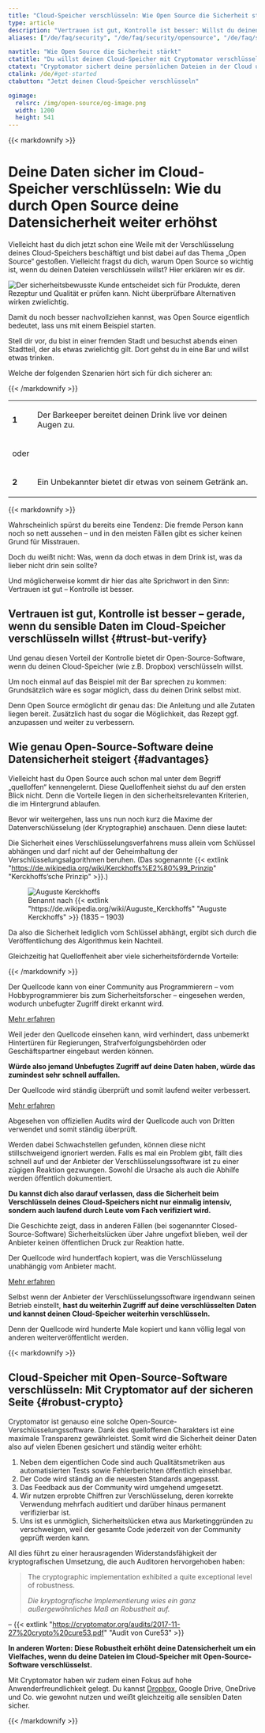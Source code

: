 ```yaml
---
title: "Cloud-Speicher verschlüsseln: Wie Open Source die Sicherheit stärkt"
type: article
description: "Vertrauen ist gut, Kontrolle ist besser: Willst du deinen Cloud-Speicher verschlüsseln, bietet dir Open-Source-Verschlüsselungssoftware noch mehr Schutz."
aliases: ["/de/faq/security", "/de/faq/security/opensource", "/de/faq/security/audits"]

navtitle: "Wie Open Source die Sicherheit stärkt"
ctatitle: "Du willst deinen Cloud-Speicher mit Cryptomator verschlüsseln?"
ctatext: "Cryptomator sichert deine persönlichen Dateien in der Cloud und ist ohne Account nutzbar. Cryptomator Hub verwaltet den Teamzugriff und ist ideal für Teams und Organisationen."
ctalink: /de/#get-started
ctabutton: "Jetzt deinen Cloud-Speicher verschlüsseln"

ogimage:
  relsrc: /img/open-source/og-image.png
  width: 1200
  height: 541
---
```


<div class="prose prose-sm md:prose max-w-none md:max-w-none">{{< markdownify >}}

# Deine Daten sicher im Cloud-Speicher verschlüsseln: Wie du durch Open Source deine Datensicherheit weiter erhöhst

<p class="lead">Vielleicht hast du dich jetzt schon eine Weile mit der Verschlüsselung deines Cloud-Speichers beschäftigt und bist dabei auf das Thema „Open Source“ gestoßen. Vielleicht fragst du dich, warum Open Source so wichtig ist, wenn du deinen Dateien verschlüsseln willst? Hier erklären wir es dir.</p>

<img class="inline-block" src="/img/open-source/bartender-vs-stranger.png" srcset="/img/open-source/bartender-vs-stranger.png 1x, /img/open-source/bartender-vs-stranger@2x.png 2x" alt="Der sicherheitsbewusste Kunde entscheidet sich für Produkte, deren Rezeptur und Qualität er prüfen kann. Nicht überprüfbare Alternativen wirken zwielichtig." />

Damit du noch besser nachvollziehen kannst, was Open Source eigentlich bedeutet, lass uns mit einem Beispiel starten.

Stell dir vor, du bist in einer fremden Stadt und besuchst abends einen Stadtteil, der als etwas zwielichtig gilt. Dort gehst du in eine Bar und willst etwas trinken.

Welche der folgenden Szenarien hört sich für dich sicherer an:

{{< /markdownify >}}</div>

<table class="my-6">
  <tr>
    <td class="text-center">
      <div class="fa-stack flex-shrink-0 text-xl text-secondary">
        <i class="fas fa-circle fa-stack-2x"></i>
        <strong class="fa-stack-1x fa-inverse">1</strong>
      </div>
    </td>
    <td class="pl-3">
      <p class="text-sm md:text-base leading-relaxed text-gray-700">Der Barkeeper bereitet deinen Drink live vor deinen Augen zu.</p>
    </td>
  </tr>

  <tr>
    <td class="text-center py-6">
      <p class="text-sm md:text-base leading-relaxed text-gray-700">oder</p>
    </td>
    <td></td>
  </tr>

  <tr>
    <td class="text-center">
      <div class="fa-stack flex-shrink-0 text-xl text-secondary">
        <i class="fas fa-circle fa-stack-2x"></i>
        <strong class="fa-stack-1x fa-inverse">2</strong>
      </div>
    </td>
    <td class="pl-3">
      <p class="text-sm md:text-base leading-relaxed text-gray-700">Ein Unbekannter bietet dir etwas von seinem Getränk an.</p>
    </td>
  </tr>
</table>

<div class="prose prose-sm md:prose max-w-none md:max-w-none">{{< markdownify >}}

Wahrscheinlich spürst du bereits eine Tendenz: Die fremde Person kann noch so nett aussehen – und in den meisten Fällen gibt es sicher keinen Grund für Misstrauen.

Doch du weißt nicht: Was, wenn da doch etwas in dem Drink ist, was da lieber nicht drin sein sollte?

Und möglicherweise kommt dir hier das alte Sprichwort in den Sinn: Vertrauen ist gut – Kontrolle ist besser.

## Vertrauen ist gut, Kontrolle ist besser – gerade, wenn du sensible Daten im Cloud-Speicher verschlüsseln willst {#trust-but-verify}

Und genau diesen Vorteil der Kontrolle bietet dir Open-Source-Software, wenn du deinen Cloud-Speicher (wie z.B. Dropbox) verschlüsseln willst.

Um noch einmal auf das Beispiel mit der Bar sprechen zu kommen: Grundsätzlich wäre es sogar möglich, dass du deinen Drink selbst mixt.

Denn Open Source ermöglicht dir genau das: Die Anleitung und alle Zutaten liegen bereit. Zusätzlich hast du sogar die Möglichkeit, das Rezept ggf. anzupassen und weiter zu verbessern.

## Wie genau Open-Source-Software deine Datensicherheit steigert {#advantages}

Vielleicht hast du Open Source auch schon mal unter dem Begriff „quelloffen“ kennengelernt. Diese Quelloffenheit siehst du auf den ersten Blick nicht. Denn die Vorteile liegen in den sicherheitsrelevanten Kriterien, die im Hintergrund ablaufen.

Bevor wir weitergehen, lass uns nun noch kurz die Maxime der Datenverschlüsselung (der Kryptographie) anschauen. Denn diese lautet:

Die Sicherheit eines Verschlüsselungsverfahrens muss allein vom Schlüssel abhängen und darf nicht auf der Geheimhaltung der Verschlüsselungsalgorithmen beruhen. (Das sogenannte {{< extlink "https://de.wikipedia.org/wiki/Kerckhoffs%E2%80%99_Prinzip" "Kerckhoffs’sche Prinzip" >}}.)

<figure class="text-center">
  <img class="inline-block rounded" src="/img/open-source/auguste-kerckhoffs.jpg" alt="Auguste Kerckhoffs" />
  <figcaption>Benannt nach {{< extlink "https://de.wikipedia.org/wiki/Auguste_Kerckhoffs" "Auguste Kerckhoffs" >}} (1835 – 1903)</figcaption>
</figure>

Da also die Sicherheit lediglich vom Schlüssel abhängt, ergibt sich durch die Veröffentlichung des Algorithmus kein Nachteil.

Gleichzeitig hat Quelloffenheit aber viele sicherheitsfördernde Vorteile:

{{< /markdownify >}}</div>

<div class="flex my-6">
  <div class="fa-stack flex-shrink-0 text-xl text-secondary mr-3">
    <i class="fas fa-circle fa-stack-2x"></i>
    <i class="fas fa-users fa-stack-1x fa-inverse"></i>
  </div>
  <div>
    <p class="text-sm md:text-base leading-relaxed text-gray-700 mb-4">Der Quellcode kann von einer Community aus Programmierern – vom Hobbyprogrammierer bis zum Sicherheitsforscher – eingesehen werden, wodurch unbefugter Zugriff direkt erkannt wird.</p>
    <div x-data="{ isLearnMoreOpen: false }">
      <a class="text-primary no-underline hover:underline" href="#" @click.prevent="isLearnMoreOpen = !isLearnMoreOpen"><i :class="{ 'fa-eye': !isLearnMoreOpen, 'fa-eye-slash': isLearnMoreOpen }" class="fas fa-fw"></i> Mehr erfahren</a>
      <div x-show="isLearnMoreOpen" x-cloak class="rounded shadow bg-white mt-4">
        <div class="p-4">
          <p class="text-sm md:text-base leading-relaxed text-gray-700 mb-4">Weil jeder den Quellcode einsehen kann, wird verhindert, dass unbemerkt Hintertüren für Regierungen, Strafverfolgungsbehörden oder Geschäftspartner eingebaut werden können.</p>
          <p class="text-sm md:text-base leading-relaxed text-gray-700"><strong>Würde also jemand Unbefugtes Zugriff auf deine Daten haben, würde das zumindest sehr schnell auffallen.</strong></p>
        </div>
      </div>
    </div>
  </div>
</div>

<div class="flex my-6">
  <div class="fa-stack flex-shrink-0 text-xl text-secondary mr-3">
    <i class="fas fa-circle fa-stack-2x"></i>
    <i class="fas fa-sync fa-stack-1x fa-inverse"></i>
  </div>
  <div>
    <p class="text-sm md:text-base leading-relaxed text-gray-700 mb-4">Der Quellcode wird ständig überprüft und somit laufend weiter verbessert.</p>
    <div x-data="{ isLearnMoreOpen: false }">
      <a class="text-primary no-underline hover:underline" href="#" @click.prevent="isLearnMoreOpen = !isLearnMoreOpen"><i :class="{ 'fa-eye': !isLearnMoreOpen, 'fa-eye-slash': isLearnMoreOpen }" class="fas fa-fw"></i> Mehr erfahren</a>
      <div x-show="isLearnMoreOpen" x-cloak class="rounded shadow bg-white mt-4">
        <div class="p-4">
          <p class="text-sm md:text-base leading-relaxed text-gray-700 mb-4">Abgesehen von offiziellen Audits wird der Quellcode auch von Dritten verwendet und somit ständig überprüft.</p>
          <p class="text-sm md:text-base leading-relaxed text-gray-700 mb-4">Werden dabei Schwachstellen gefunden, können diese nicht stillschweigend ignoriert werden. Falls es mal ein Problem gibt, fällt dies schnell auf und der Anbieter der Verschlüsselungssoftware ist zu einer zügigen Reaktion gezwungen. Sowohl die Ursache als auch die Abhilfe werden öffentlich dokumentiert.</p>
          <p class="text-sm md:text-base leading-relaxed text-gray-700 mb-4"><strong>Du kannst dich also darauf verlassen, dass die Sicherheit beim Verschlüsseln deines Cloud-Speichers nicht nur einmalig intensiv, sondern auch laufend durch Leute vom Fach verifiziert wird.</strong></p>
          <p class="text-sm md:text-base leading-relaxed text-gray-700">Die Geschichte zeigt, dass in anderen Fällen (bei sogenannter Closed-Source-Software) Sicherheitslücken über Jahre ungefixt blieben, weil der Anbieter keinen öffentlichen Druck zur Reaktion hatte.</p>
        </div>
      </div>
    </div>
  </div>
</div>

<div class="flex mt-6 mb-12">
  <div class="fa-stack flex-shrink-0 text-xl text-secondary mr-3">
    <i class="fas fa-circle fa-stack-2x"></i>
    <i class="fas fa-clouds fa-stack-1x fa-inverse"></i>
  </div>
  <div>
    <p class="text-sm md:text-base leading-relaxed text-gray-700 mb-4">Der Quellcode wird hundertfach kopiert, was die Verschlüsselung unabhängig vom Anbieter macht.</p>
    <div x-data="{ isLearnMoreOpen: false }">
      <a class="text-primary no-underline hover:underline" href="#" @click.prevent="isLearnMoreOpen = !isLearnMoreOpen"><i :class="{ 'fa-eye': !isLearnMoreOpen, 'fa-eye-slash': isLearnMoreOpen }" class="fas fa-fw"></i> Mehr erfahren</a>
      <div x-show="isLearnMoreOpen" x-cloak class="rounded shadow bg-white mt-4">
        <div class="p-4">
          <p class="text-sm md:text-base leading-relaxed text-gray-700 mb-4">Selbst wenn der Anbieter der Verschlüsselungssoftware irgendwann seinen Betrieb einstellt, <strong>hast du weiterhin Zugriff auf deine verschlüsselten Daten und kannst deinen Cloud-Speicher weiterhin verschlüsseln.</strong></p>
          <p class="text-sm md:text-base leading-relaxed text-gray-700">Denn der Quellcode wird hunderte Male kopiert und kann völlig legal von anderen weiterveröffentlicht werden.</p>
        </div>
      </div>
    </div>
  </div>
</div>

<div class="prose prose-sm md:prose max-w-none md:max-w-none">{{< markdownify >}}

## Cloud-Speicher mit Open-Source-Software verschlüsseln: Mit Cryptomator auf der sicheren Seite {#robust-crypto}

Cryptomator ist genauso eine solche Open-Source-Verschlüsselungssoftware. Dank des quelloffenen Charakters ist eine maximale Transparenz gewährleistet. Somit wird die Sicherheit deiner Daten also auf vielen Ebenen gesichert und ständig weiter erhöht:

1. Neben dem eigentlichen Code sind auch Qualitätsmetriken aus automatisierten Tests sowie Fehlerberichten öffentlich einsehbar.
2. Der Code wird ständig an die neuesten Standards angepasst.
3. Das Feedback aus der Community wird umgehend umgesetzt.
4. Wir nutzen erprobte Chiffren zur Verschlüsselung, deren korrekte Verwendung mehrfach auditiert und darüber hinaus permanent verifizierbar ist.
5. Uns ist es unmöglich, Sicherheitslücken etwa aus Marketinggründen zu verschweigen, weil der gesamte Code jederzeit von der Community geprüft werden kann.

All dies führt zu einer herausragenden Widerstandsfähigkeit der kryptografischen Umsetzung, die auch Auditoren hervorgehoben haben:

> The cryptographic implementation exhibited a quite exceptional level of robustness.
>
> _Die kryptografische Implementierung wies ein ganz außergewöhnliches Maß an Robustheit auf._

– {{< extlink "https://cryptomator.org/audits/2017-11-27%20crypto%20cure53.pdf" "Audit von Cure53" >}}

**In anderen Worten: Diese Robustheit erhöht deine Datensicherheit um ein Vielfaches, wenn du deine Dateien im Cloud-Speicher mit Open-Source-Software verschlüsselst.**

Mit Cryptomator haben wir zudem einen Fokus auf hohe Anwenderfreundlichkeit gelegt. Du kannst [Dropbox](/de/encrypt-dropbox/), Google Drive, OneDrive und Co. wie gewohnt nutzen und weißt gleichzeitig alle sensiblen Daten sicher.

{{< /markdownify >}}</div>
